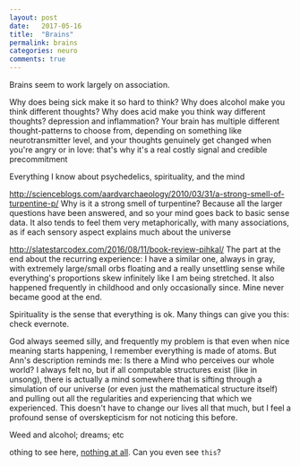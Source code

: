 ```yaml
---
layout: post
date:   2017-05-16
title:  "Brains"
permalink: brains
categories: neuro
comments: true
---
```


Brains seem to work largely on association. 




Why does being sick make it so hard to think?
Why does alcohol make you think different thoughts?
Why does acid make you think way different thoughts?
depression and inflammation? 
Your brain has multiple different thought-patterns to choose from, depending on something like neurotransmitter level, and your thoughts genuinely get changed when you're angry or in love: that's why it's a real costly signal and credible precommitment

Everything I know about psychedelics, spirituality, and the mind

http://scienceblogs.com/aardvarchaeology/2010/03/31/a-strong-smell-of-turpentine-p/
Why is it a strong smell of turpentine? Because all the larger questions have been answered, and so your mind goes back to basic sense data. It also tends to feel them very metaphorically, with many associations, as if each sensory aspect explains much about the universe

http://slatestarcodex.com/2016/08/11/book-review-pihkal/
The part at the end about the recurring experience: I have a similar one, always in gray, with extremely large/small orbs floating and a really unsettling sense while everything's proportions skew infinitely like I am being stretched. It also happened frequently in childhood and only occasionally since. Mine never became good at the end.

Spirituality is the sense that everything is ok. Many things can give you this: check evernote. 

God always seemed silly, and frequently my problem is that even when nice meaning starts happening, I remember everything is made of atoms. But Ann's description reminds me: Is there a Mind who perceives our whole world? I always felt no, but if all computable structures exist (like in unsong), there is actually a mind somewhere that is sifting through a simulation of our universe (or even just the mathematical structure itself) and pulling out all the regularities and experiencing that which we experienced. This doesn't have to change our lives all that much, but I feel a profound sense of overskepticism for not noticing this before.

Weed and alcohol; dreams; etc




othing to see here, [nothing at all][conspiracy]. Can you even see `this`?

[conspiracy]: http://www.thebayesianconspiracy.com/
